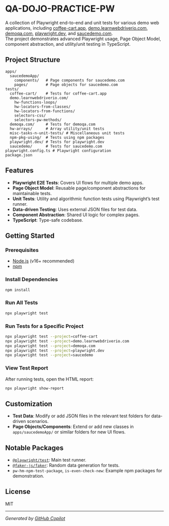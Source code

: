 # QA-DOJO-PRACTICE-PW

A collection of Playwright end-to-end and unit tests for various demo web applications, including [coffee-cart.app](https://coffee-cart.app), [demo.learnwebdriverio.com](https://demo.learnwebdriverio.com), [demoqa.com](https://demoqa.com), [playwright.dev](https://playwright.dev), and [saucedemo.com](https://saucedemo.com).  
The project demonstrates advanced Playwright usage, Page Object Model, component abstraction, and utility/unit testing in TypeScript.

## Project Structure

```
apps/
  saucedemoApp/
    components/   # Page components for saucedemo.com
    pages/        # Page objects for saucedemo.com
tests/
  coffee-cart/    # Tests for coffee-cart.app
  demo.learnwebdriverio.com/
    hw-functions-loops/
    hw-locators-from-classes/
    hw-locators-from-functions/
    selectors-css/
    selectors-pw-methods/
  demoqa.com/     # Tests for demoqa.com
  hw-arrays/      # Array utility/unit tests
  misc-tasks-n-unit-tests/ # Miscellaneous unit tests
  npm-pkg-using/  # Tests using npm packages
  playwright.dev/ # Tests for playwright.dev
  saucedemo/      # Tests for saucedemo.com
playwright.config.ts # Playwright configuration
package.json
```

## Features

- **Playwright E2E Tests**: Covers UI flows for multiple demo apps.
- **Page Object Model**: Reusable page/component abstractions for maintainable tests.
- **Unit Tests**: Utility and algorithmic function tests using Playwright’s test runner.
- **Data-driven Testing**: Uses external JSON files for test data.
- **Component Abstraction**: Shared UI logic for complex pages.
- **TypeScript**: Type-safe codebase.

## Getting Started

### Prerequisites

- [Node.js](https://nodejs.org/) (v16+ recommended)
- [npm](https://www.npmjs.com/)

### Install Dependencies

```sh
npm install
```

### Run All Tests

```sh
npx playwright test
```

### Run Tests for a Specific Project

```sh
npx playwright test --project=coffee-cart
npx playwright test --project=demo.learnwebdriverio.com
npx playwright test --project=demoqa.com
npx playwright test --project=playwright.dev
npx playwright test --project=saucedemo
```

### View Test Report

After running tests, open the HTML report:

```sh
npx playwright show-report
```

## Customization

- **Test Data**: Modify or add JSON files in the relevant test folders for data-driven scenarios.
- **Page Objects/Components**: Extend or add new classes in `apps/saucedemoApp/` or similar folders for new UI flows.

## Notable Packages

- [`@playwright/test`](https://playwright.dev/docs/test-intro): Main test runner.
- [`@faker-js/faker`](https://fakerjs.dev/): Random data generation for tests.
- `pw-hm-npm-test-package`, `is-even-check-new`: Example npm packages for demonstration.

## License

MIT

---

*Generated by [GitHub Copilot](https://github.com/features/copilot)*
